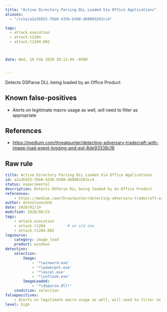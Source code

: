 ```yaml
---
title: "Active Directory Parsing DLL Loaded Via Office Applications"
aliases:
  - "/rule/a2a3b925-7bb0-433b-b508-db9003263cc4"

tags:
  - attack.execution
  - attack.t1204
  - attack.t1204.002



date: Wed, 19 Feb 2020 10:13:44 -0500


---
```


Detects DSParse DLL being loaded by an Office Product

<!--more-->


## Known false-positives

* Alerts on legitimate macro usage as well, will need to filter as appropriate



## References

* https://medium.com/threatpunter/detecting-adversary-tradecraft-with-image-load-event-logging-and-eql-8de93338c16


## Raw rule
```yaml
title: Active Directory Parsing DLL Loaded Via Office Applications
id: a2a3b925-7bb0-433b-b508-db9003263cc4
status: experimental
description: Detects DSParse DLL being loaded by an Office Product
references:
    - https://medium.com/threatpunter/detecting-adversary-tradecraft-with-image-load-event-logging-and-eql-8de93338c16
author: Antonlovesdnb
date: 2020/02/19
modified: 2020/08/23
tags:
    - attack.execution
    - attack.t1204          # an old one
    - attack.t1204.002
logsource:
    category: image_load
    product: windows
detection:
    selection:
        Image:
            - '*\winword.exe'
            - '*\powerpnt.exe'
            - '*\excel.exe'
            - '*\outlook.exe'
        ImageLoaded:
            - '*\dsparse.dll*'
    condition: selection
falsepositives:
    - Alerts on legitimate macro usage as well, will need to filter as appropriate
level: high

```
